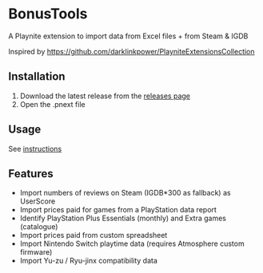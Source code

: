 # BonusTools

A Playnite extension to import data from Excel files + from Steam & IGDB

Inspired by https://github.com/darklinkpower/PlayniteExtensionsCollection

## Installation

1. Download the latest release from the [releases page](ok)
2. Open the .pnext file

## Usage
See [instructions](raw/refs/heads/master/documentation/Playnite.docx) 


## Features

- Import numbers of reviews on Steam (IGDB*300 as fallback) as UserScore
- Import prices paid for games from a PlayStation data report
- Identify PlayStation Plus Essentials (monthly) and Extra games (catalogue)
- Import prices paid from custom spreadsheet
- Import Nintendo Switch playtime data (requires Atmosphere custom firmware)
- Import Yu-zu / Ryu-jinx compatibility data